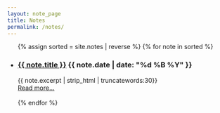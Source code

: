 ```yaml
---
layout: note_page
title: Notes
permalink: /notes/
---
```



<ul class="list-posts">
    {% assign sorted = site.notes | reverse %}
    {% for note in sorted %}
        <li class="post-teaser">
            <h3 class="post-teaser__title">
                 <a title="{{ note.title }}" href="{{ note.url | prepend: site.baseurl }}" class="note-teaser__title">{{ note.title }}</a>
                 <span class="post-teaser__date">{{ note.date | date: "%d %B %Y" }}</span>
            </h3>
             <span class="post-teaser__subtitle">
                {{ note.excerpt | strip_html | truncatewords:30}}<br>
                <a title="{{ note.title }}" href="{{ note.url }}" class="readmore">Read more...</a><br><br>
             </span>
        </li>
    {% endfor %}
</ul>
